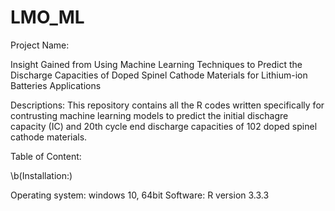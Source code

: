 # LMO_ML

Project Name:

Insight Gained from Using Machine Learning Techniques to Predict the Discharge Capacities of Doped Spinel Cathode Materials for Lithium-ion Batteries Applications


Descriptions: 
This repository contains all the R codes written specifically for contrusting  machine learning models to predict the initial dischagre capacity (IC) and 20th cycle end discharge capacities of 102 doped spinel cathode materials.

Table of Content:



\b(Installation:)

Operating system: windows 10, 64bit Software: R version 3.3.3

